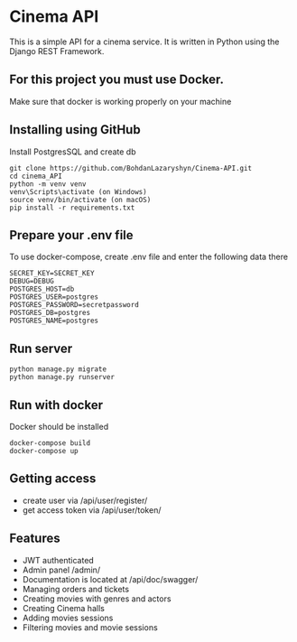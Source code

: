 # Cinema API
This is a simple API for a cinema service. It is written in Python using the Django REST Framework.
## For this project you must use Docker.
Make sure that docker is working properly on your machine
## Installing using GitHub
Install PostgresSQL and create db
```
git clone https://github.com/BohdanLazaryshyn/Cinema-API.git
cd cinema_API
python -m venv venv
venv\Scripts\activate (on Windows)
source venv/bin/activate (on macOS)
pip install -r requirements.txt
```
## Prepare your .env file
To use docker-compose, create .env file and enter the following data there
```
SECRET_KEY=SECRET_KEY
DEBUG=DEBUG
POSTGRES_HOST=db
POSTGRES_USER=postgres
POSTGRES_PASSWORD=secretpassword
POSTGRES_DB=postgres
POSTGRES_NAME=postgres
```
## Run server
```
python manage.py migrate
python manage.py runserver
```
## Run with docker
Docker should be installed
```
docker-compose build
docker-compose up
```
## Getting access
+ create user via /api/user/register/
+ get access token via /api/user/token/
## Features
+ JWT authenticated
+ Admin panel /admin/
+ Documentation is located at /api/doc/swagger/
+ Managing orders and tickets
+ Creating movies with genres and actors
+ Creating Cinema halls
+ Adding movies sessions
+ Filtering movies and movie sessions
